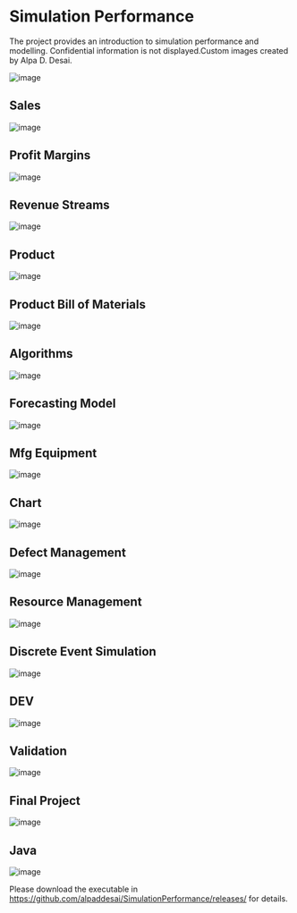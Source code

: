 # Simulation Performance

The project provides an introduction to simulation performance and modelling. Confidential information is not displayed.Custom images created by Alpa D. Desai.

![image](DiscreteEventSimulator.jpg)

## Sales
![image](Sales.jpg)

## Profit Margins
![image](ProfitMargins.jpg)

## Revenue Streams
![image](RevenueStreamsPCBs.jpg)

## Product 
![image](ProductSlide.jpg)

## Product Bill of Materials
![image](ProductSlideII.jpg)

## Algorithms
![image](Algorithms.jpg)

## Forecasting Model 
![image](ForecastingModel.jpg)

## Mfg Equipment
![image](MfgEquipment.jpg)

## Chart
![image](Chart.jpg)

## Defect Management
![image](DefectManagement.jpg)

## Resource Management
![image](ResourceManagement.jpg)

## Discrete Event Simulation 
![image](DiscreteEventSimulation.jpg)

## DEV
![image](DEV.jpg)

## Validation 
![image](Validation.jpg)

## Final Project
![image](FinalProject.jpg)

## Java
![image](Java.jpg)

Please download the executable in https://github.com/alpaddesai/SimulationPerformance/releases/ for details.
